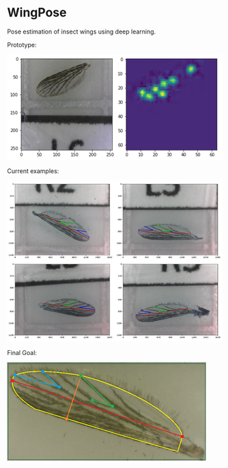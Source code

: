 # WingPose
Pose estimation of insect wings using deep learning.

Prototype:

![Prototype](images/5prototype_img1.png)

Current examples:

![Examples](images/pose_set2.png)

Final Goal:

![Goal](images/wingpose.png)
